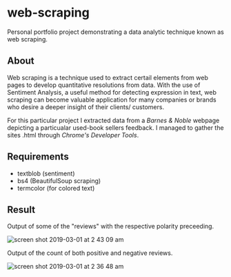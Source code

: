 # web-scraping
Personal portfolio project demonstrating a data analytic technique known as web scraping.

## About
Web scraping is a technique used to extract certail elements from web pages to develop quantitative resolutions from data. With the use of Sentiment Analysis, a useful method for detecting expression in text, web scraping can become valuable application for many companies or brands who desire a deeper insight of their clients/ customers.

For this particular project I extracted data from a *Barnes & Noble* webpage depicting a particualar used-book sellers feedback. I managed to gather the sites .html through *Chrome's Developer Tools*.

## Requirements
* textblob (sentiment)
* bs4 (BeautifulSoup scraping)
* termcolor (for colored text)

## Result
Output of some of the "reviews" with the respective polarity preceeding.

![screen shot 2019-03-01 at 2 43 09 am](https://user-images.githubusercontent.com/23439187/53626620-d5084680-3bcb-11e9-89e8-36488b1ba566.png)

Output of the count of both positive and negative reviews.

![screen shot 2019-03-01 at 2 36 48 am](https://user-images.githubusercontent.com/23439187/53626312-ff0d3900-3bca-11e9-99bf-d930d65d4ac7.png)

